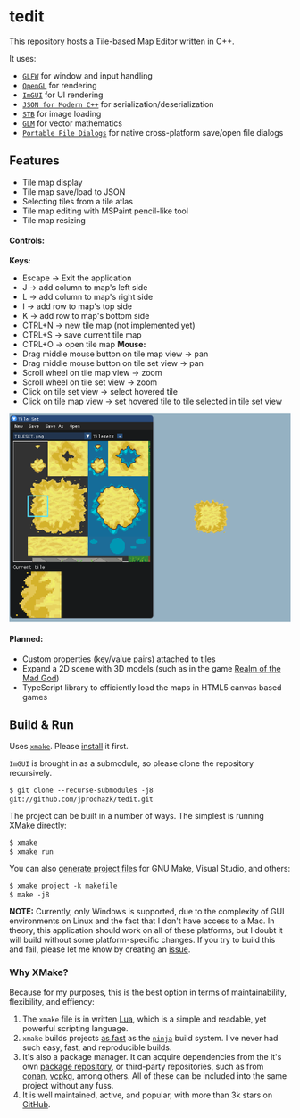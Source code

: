 # tedit

This repository hosts a Tile-based Map Editor written in C++. 

It uses:
* [`GLFW`](https://www.glfw.org/) for window and input handling
* [`OpenGL`](https://www.opengl.org/) for rendering
* [`ImGUI`](https://github.com/ocornut/imgui) for UI rendering
* [`JSON for Modern C++`](https://github.com/nlohmann/json) for serialization/deserialization
* [`STB`](https://github.com/nothings/stb) for image loading
* [`GLM`](https://glm.g-truc.net/0.9.9/index.html) for vector mathematics
* [`Portable File Dialogs`](https://github.com/samhocevar/portable-file-dialogs) for native cross-platform save/open file dialogs

## Features

* Tile map display
* Tile map save/load to JSON
* Selecting tiles from a tile atlas
* Tile map editing with MSPaint pencil-like tool
* Tile map resizing

#### Controls:

**Keys:**
* Escape -> Exit the application
* J -> add column to map's left side
* L -> add column to map's right side
* I -> add row to map's top side
* K -> add row to map's bottom side
* CTRL+N -> new tile map (not implemented yet)
* CTRL+S -> save current tile map
* CTRL+O -> open tile map
**Mouse:**
* Drag middle mouse button on tile map view -> pan
* Drag middle mouse button on tile set view -> pan
* Scroll wheel on tile map view -> zoom
* Scroll wheel on tile set view -> zoom
* Click on tile set view -> select hovered tile
* Click on tile map view -> set hovered tile to tile selected in tile set view

![Showcase Image](SHOWCASE.png)

#### Planned:
* Custom properties (key/value pairs) attached to tiles
* Expand a 2D scene with 3D models (such as in the game [Realm of the Mad God](https://www.realmofthemadgod.com/))
* TypeScript library to efficiently load the maps in HTML5 canvas based games

## Build & Run
Uses [`xmake`](https://xmake.io/). Please [install](https://xmake.io/#/getting_started?id=installation) it first.

`ImGUI` is brought in as a submodule, so please clone the repository recursively.

```
$ git clone --recurse-submodules -j8 git://github.com/jprochazk/tedit.git
```

The project can be built in a number of ways. The simplest is running XMake directly:

```
$ xmake
$ xmake run
```

You can also [generate project files](https://xmake.io/#/plugin/builtin_plugins?id=generate-ide-project-files) for GNU Make, Visual Studio, and others:
```
$ xmake project -k makefile
$ make -j8
```

**NOTE:** Currently, only Windows is supported, due to the complexity of GUI environments on Linux and the fact that I don't have access to a Mac. In theory, this application should work on all of these platforms, but I doubt it will build without some platform-specific changes. If you try to build this and fail, please let me know by creating an [issue](https://github.com/jprochazk/tedit/issues).

### Why XMake?

Because for my purposes, this is the best option in terms of maintainability, flexibility, and effiency:

1. The `xmake` file is in written [Lua](http://www.lua.org/), which is a simple and readable, yet powerful scripting language.
2. `xmake` builds projects [as fast](https://xmake.io/#/getting_started?id=build-as-fast-as-ninja) as the [`ninja`](https://ninja-build.org/) build system. I've never had such easy, fast, and reproducible builds.
3. It's also a package manager. It can acquire dependencies from the it's own [package repository](https://github.com/xmake-io/xmake-repo), or third-party repositories, such as from [conan](https://conan.io/center/), [vcpkg](https://github.com/microsoft/vcpkg/tree/master/ports), among others. All of these can be included into the same project without any fuss.
4. It is well maintained, active, and popular, with more than 3k stars on [GitHub](https://github.com/xmake-io/xmake).

